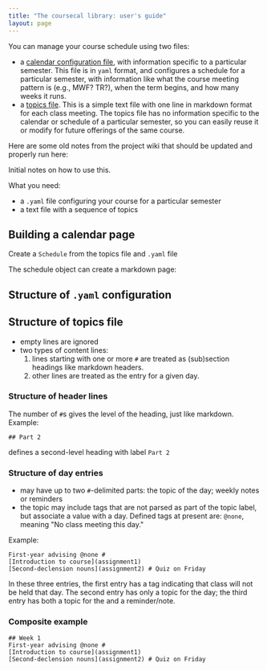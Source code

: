 ```yaml
---
title: "The coursecal library: user's guide"
layout: page
---
```



You can manage your course schedule using two files:

- a [calendar configuration file](calendarFile/), with information specific to a particular semester.  This file is in `yaml` format, and configures a schedule for a particular semester, with information like what the course meeting pattern is (e.g., MWF?  TR?), when the term begins, and how many weeks it runs.
- a [topics file](topics/).  This is a simple text file with one line in markdown format for each class meeting.  The topics file has no information specific to the calendar or schedule of a particular semester, so you can easily reuse it or modify for future offerings of the same course.




Here are some old notes from the project wiki that should be updated and properly run here:

Initial notes on how to use this.

What you need:

- a `.yaml` file configuring your course for a particular semester
- a text file with a sequence of topics

## Building a calendar page

Create a `Schedule` from the topics file and `.yaml` file

The schedule object can create a markdown page:



## Structure of `.yaml` configuration

## Structure of topics file

- empty lines are ignored
- two types of content lines:  
    1. lines starting with one or more `#` are treated as (sub)section headings like markdown headers.  
    2. other lines are treated as the entry for a given day.

### Structure of header lines

The number of `#`s gives the level of the heading, just like markdown. Example:

    ## Part 2

defines a second-level heading with label `Part 2`

### Structure of day entries

- may have up to two `#`-delimited parts:  the topic of the day; weekly notes or reminders
- the topic may include tags that are not parsed as part of the topic label, but associate a value with a day.  Defined tags at present are: `@none`, meaning "No class meeting this day."  

Example:


    First-year advising @none #
    [Introduction to course](assignment1)
    [Second-declension nouns](assignment2) # Quiz on Friday

In these three entries, the first entry has a tag indicating that class will not be held that day.  The second entry has only a topic for the day;  the third entry has both a topic for the and a reminder/note.


### Composite example


    ## Week 1
    First-year advising @none #
    [Introduction to course](assignment1)
    [Second-declension nouns](assignment2) # Quiz on Friday

